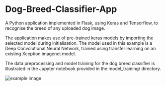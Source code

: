 # Dog-Breed-Classifier-App

A Python application implemented in Flask, using Keras and Tensorflow, to recognise the breed of any uploaded dog image.

The application makes use of pre-trained keras models by importing the selected model during initialisation. The model used in this example is a Deep Convolutional Neural Network, trained using transfer learning on an existing Xception imagenet model.

The data preprocessing and model training for the dog breed classifier is illustrated in the Jupyter notebook provided in the model_training/ directory.

![example image](app_images/image_1.jpg?raw=True "Basic page layout of the flask app.")